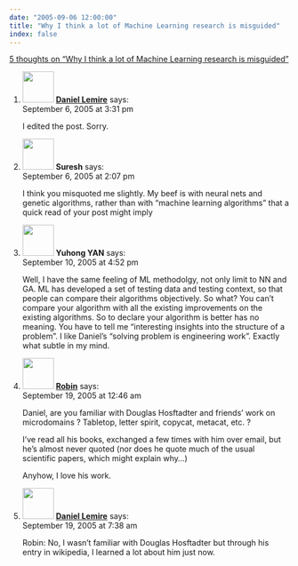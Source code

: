 ```yaml
---
date: "2005-09-06 12:00:00"
title: "Why I think a lot of Machine Learning research is misguided"
index: false
---
```


[5 thoughts on &ldquo;Why I think a lot of Machine Learning research is misguided&rdquo;](/lemire/blog/2005/09-06-why-i-think-a-lot-of-machine-learning-research-is-misguided)

<ol class="comment-list">
<li id="comment-2561" class="comment even thread-even depth-1">
<div class="comment-author vcard">
<img alt src="https://secure.gravatar.com/avatar/9c8641f1aebb6763ecf07d31107db2c6?s=56&#038;d=mm&#038;r=g" srcset="https://secure.gravatar.com/avatar/9c8641f1aebb6763ecf07d31107db2c6?s=112&#038;d=mm&#038;r=g 2x" class="avatar avatar-56 photo" height="56" width="56" decoding="async" /> <b class="fn"><a href="https://lemire.me/blog/" class="url" rel="ugc">Daniel Lemire</a></b> <span class="says">says:</span> </div>
<div class="comment-metadata"><time datetime="2005-09-06T15:31:43+00:00">September 6, 2005 at 3:31 pm</time></a> </div>
<div class="comment-content">
<p>I edited the post. Sorry.</p>
</div>
</li>
<li id="comment-2560" class="comment odd alt thread-odd thread-alt depth-1">
<div class="comment-author vcard">
<img alt src="https://secure.gravatar.com/avatar/?s=56&#038;d=mm&#038;r=g" srcset="https://secure.gravatar.com/avatar/?s=112&#038;d=mm&#038;r=g 2x" class="avatar avatar-56 photo avatar-default" height="56" width="56" decoding="async" /> <b class="fn">Suresh</b> <span class="says">says:</span> </div>
<div class="comment-metadata"><time datetime="2005-09-06T14:07:46+00:00">September 6, 2005 at 2:07 pm</time></a> </div>
<div class="comment-content">
<p>I think you misquoted me slightly. My beef is with neural nets and genetic algorithms, rather than with &ldquo;machine learning algorithms&rdquo; that a quick read of your post might imply</p>
</div>
</li>
<li id="comment-2652" class="comment even thread-even depth-1">
<div class="comment-author vcard">
<img alt src="https://secure.gravatar.com/avatar/673f1b9729b3cbeb731f76d3bf9692b9?s=56&#038;d=mm&#038;r=g" srcset="https://secure.gravatar.com/avatar/673f1b9729b3cbeb731f76d3bf9692b9?s=112&#038;d=mm&#038;r=g 2x" class="avatar avatar-56 photo" height="56" width="56" loading="lazy" decoding="async" /> <b class="fn">Yuhong YAN</b> <span class="says">says:</span> </div>
<div class="comment-metadata"><time datetime="2005-09-10T16:52:03+00:00">September 10, 2005 at 4:52 pm</time></a> </div>
<div class="comment-content">
<p>Well, I have the same feeling of ML methodolgy, not only limit to NN and GA. ML has developed a set of testing data and testing context, so that people can compare their algorithms objectively. So what? You can&rsquo;t compare your algorithm with all the existing improvements on the existing algorithms. So to declare your algorithm is better has no meaning. You have to tell me &ldquo;interesting insights into the structure of a problem&rdquo;. I like Daniel&rsquo;s &ldquo;solving problem is engineering work&rdquo;. Exactly what subtle in my mind.</p>
</div>
</li>
<li id="comment-2707" class="comment odd alt thread-odd thread-alt depth-1">
<div class="comment-author vcard">
<img alt src="https://secure.gravatar.com/avatar/cd3772c8e7e1dc5eea9841078f6d466c?s=56&#038;d=mm&#038;r=g" srcset="https://secure.gravatar.com/avatar/cd3772c8e7e1dc5eea9841078f6d466c?s=112&#038;d=mm&#038;r=g 2x" class="avatar avatar-56 photo" height="56" width="56" loading="lazy" decoding="async" /> <b class="fn"><a href="http://robin.millette.info/" class="url" rel="ugc external nofollow">Robin</a></b> <span class="says">says:</span> </div>
<div class="comment-metadata"><time datetime="2005-09-19T00:46:04+00:00">September 19, 2005 at 12:46 am</time></a> </div>
<div class="comment-content">
<p>Daniel, are you familiar with Douglas Hosftadter and friends&rsquo; work on microdomains ? Tabletop, letter spirit, copycat, metacat, etc. ?</p>
<p>I&rsquo;ve read all his books, exchanged a few times with him over email, but he&rsquo;s almost never quoted (nor does he quote much of the usual scientific papers, which might explain why&#8230;)</p>
<p>Anyhow, I love his work.</p>
</div>
</li>
<li id="comment-2722" class="comment even thread-even depth-1">
<div class="comment-author vcard">
<img alt src="https://secure.gravatar.com/avatar/9c8641f1aebb6763ecf07d31107db2c6?s=56&#038;d=mm&#038;r=g" srcset="https://secure.gravatar.com/avatar/9c8641f1aebb6763ecf07d31107db2c6?s=112&#038;d=mm&#038;r=g 2x" class="avatar avatar-56 photo" height="56" width="56" loading="lazy" decoding="async" /> <b class="fn"><a href="https://lemire.me/blog/" class="url" rel="ugc">Daniel Lemire</a></b> <span class="says">says:</span> </div>
<div class="comment-metadata"><time datetime="2005-09-19T07:38:07+00:00">September 19, 2005 at 7:38 am</time></a> </div>
<div class="comment-content">
<p>Robin: No, I wasn&rsquo;t familiar with Douglas Hosftadter but through his entry in wikipedia, I learned a lot about him just now.</p>
</div>
</li>
</ol>
